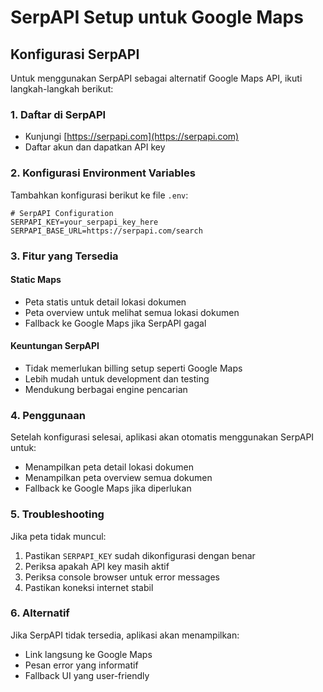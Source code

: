 # SerpAPI Setup untuk Google Maps

## Konfigurasi SerpAPI

Untuk menggunakan SerpAPI sebagai alternatif Google Maps API, ikuti langkah-langkah berikut:

### 1. Daftar di SerpAPI
- Kunjungi [https://serpapi.com](https://serpapi.com)
- Daftar akun dan dapatkan API key

### 2. Konfigurasi Environment Variables
Tambahkan konfigurasi berikut ke file `.env`:

```env
# SerpAPI Configuration
SERPAPI_KEY=your_serpapi_key_here
SERPAPI_BASE_URL=https://serpapi.com/search
```

### 3. Fitur yang Tersedia

#### Static Maps
- Peta statis untuk detail lokasi dokumen
- Peta overview untuk melihat semua lokasi dokumen
- Fallback ke Google Maps jika SerpAPI gagal

#### Keuntungan SerpAPI
- Tidak memerlukan billing setup seperti Google Maps
- Lebih mudah untuk development dan testing
- Mendukung berbagai engine pencarian

### 4. Penggunaan

Setelah konfigurasi selesai, aplikasi akan otomatis menggunakan SerpAPI untuk:
- Menampilkan peta detail lokasi dokumen
- Menampilkan peta overview semua dokumen
- Fallback ke Google Maps jika diperlukan

### 5. Troubleshooting

Jika peta tidak muncul:
1. Pastikan `SERPAPI_KEY` sudah dikonfigurasi dengan benar
2. Periksa apakah API key masih aktif
3. Periksa console browser untuk error messages
4. Pastikan koneksi internet stabil

### 6. Alternatif

Jika SerpAPI tidak tersedia, aplikasi akan menampilkan:
- Link langsung ke Google Maps
- Pesan error yang informatif
- Fallback UI yang user-friendly 
